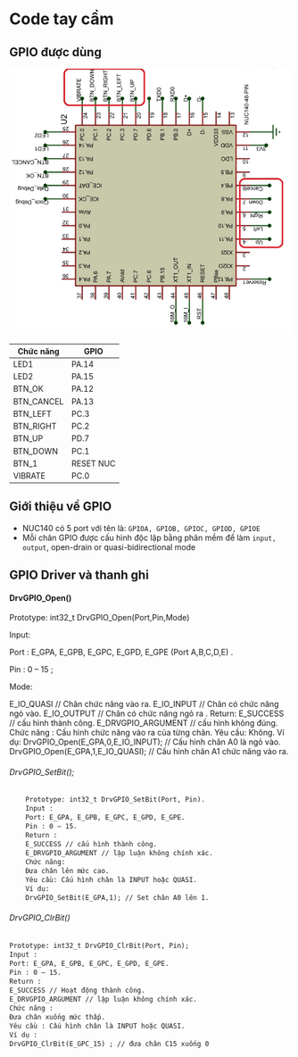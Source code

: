 # Code tay cầm

## GPIO được dùng
![Screenshot](nuc140.jpg)

| Chức năng| 		GPIO   | 
|------------|--------|
| LED1     | PA.14     |  
| LED2     | PA.15      |  
|BTN_OK      | PA.12     |  
|BTN_CANCEL      |PA.13      | 
| BTN_LEFT     | PC.3 |
|BTN_RIGHT    | PC.2     | 
| BTN_UP     | PD.7     | 
| BTN_DOWN  | PC.1     | 
|BTN_1     |  RESET NUC |
|VIBRATE     |PC.0 |


## Giới thiệu về GPIO

* NUC140 có 5 port với tên là: `GPIOA, GPIOB, GPIOC, GPIOD, GPIOE`
* Mỗi chân GPIO được cấu hình độc lập bằng phân mềm để làm `input, output`, open-drain or quasi-bidirectional mode

## GPIO Driver và thanh ghi


#### DrvGPIO_Open() 
Prototype: int32_t DrvGPIO_Open(Port,Pin,Mode)

Input:

Port : E_GPA, E_GPB, E_GPC, E_GPD, E_GPE (Port A,B,C,D,E) .

Pin : 0 – 15 ;

Mode:

E_IO_QUASI // Chân chức năng vào ra.
E_IO_INPUT // Chân có chức năng ngỏ vào.
E_IO_OUTPUT // Chân có chức năng ngỏ ra .
Return:
E_SUCCESS // cấu hình thành công.
E_DRVGPIO_ARGUMENT // cấu hình không đúng.
Chức năng : Cấu hình chức năng vào ra của từng chân.
Yêu cầu: Không.
Ví dụ:
DrvGPIO_Open(E_GPA,0,E_IO_INPUT); // Cấu hình chân A0 là ngỏ vào.
DrvGPIO_Open(E_GPA,1,E_IO_QUASI); // Cấu hình chân A1 chức năng vào ra.

	
###### DrvGPIO_SetBit();
		Prototype: int32_t DrvGPIO_SetBit(Port, Pin).
		Input : 
		Port: E_GPA, E_GPB, E_GPC, E_GPD, E_GPE.
		Pin : 0 – 15.
		Return : 
		E_SUCCESS // cấu hình thành công.
		E_DRVGPIO_ARGUMENT // lập luận không chính xác.
		Chức năng:
		Đưa chân lên mức cao.
		Yêu cầu: Cấu hình chân là INPUT hoặc QUASI.
		Ví dụ:
		DrvGPIO_SetBit(E_GPA,1); // Set chân A0 lên 1.
	
###### DrvGPIO_ClrBit()
	Prototype: int32_t DrvGPIO_ClrBit(Port, Pin);
	Input : 
	Port: E_GPA, E_GPB, E_GPC, E_GPD, E_GPE.
	Pin : 0 – 15.
	Return : 
	E_SUCCESS // Hoạt động thành công.
	E_DRVGPIO_ARGUMENT // lập luận không chính xác.
	Chức năng : 
	Đưa chân xuống mức thấp.
	Yêu cầu : Cấu hình chân là INPUT hoặc QUASI.
	Ví dụ : 
	DrvGPIO_ClrBit(E_GPC_15) ; // đưa chân C15 xuống 0